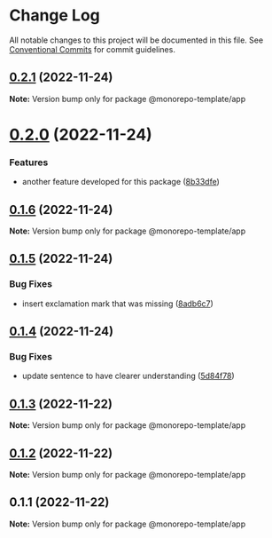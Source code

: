# Change Log

All notable changes to this project will be documented in this file.
See [Conventional Commits](https://conventionalcommits.org) for commit guidelines.

## [0.2.1](https://github.com/nur-sha/cra-typescript-monorepo-template/compare/@monorepo-template/app@0.2.0...@monorepo-template/app@0.2.1) (2022-11-24)

**Note:** Version bump only for package @monorepo-template/app





# [0.2.0](https://github.com/nur-sha/cra-typescript-monorepo-template/compare/@monorepo-template/app@0.1.6...@monorepo-template/app@0.2.0) (2022-11-24)


### Features

* another feature developed for this package ([8b33dfe](https://github.com/nur-sha/cra-typescript-monorepo-template/commit/8b33dfe2e380035a096d6749c26fa53d3489f3b8))





## [0.1.6](https://github.com/nur-sha/cra-typescript-monorepo-template/compare/@monorepo-template/app@0.1.5...@monorepo-template/app@0.1.6) (2022-11-24)

**Note:** Version bump only for package @monorepo-template/app





## [0.1.5](https://github.com/nur-sha/cra-typescript-monorepo-template/compare/@monorepo-template/app@0.1.4...@monorepo-template/app@0.1.5) (2022-11-24)


### Bug Fixes

* insert exclamation mark that was missing ([8adb6c7](https://github.com/nur-sha/cra-typescript-monorepo-template/commit/8adb6c703ca4df29bf5dc6e7a748c6577f49885c))





## [0.1.4](https://github.com/nur-sha/cra-typescript-monorepo-template/compare/@monorepo-template/app@0.1.3...@monorepo-template/app@0.1.4) (2022-11-24)


### Bug Fixes

* update sentence to have clearer understanding ([5d84f78](https://github.com/nur-sha/cra-typescript-monorepo-template/commit/5d84f78f052ff1d79a24eb2c9486c2145a20a22f))





## [0.1.3](https://github.com/nur-sha/cra-typescript-monorepo-template/compare/@monorepo-template/app@0.1.2...@monorepo-template/app@0.1.3) (2022-11-22)

**Note:** Version bump only for package @monorepo-template/app





## [0.1.2](https://github.com/nur-sha/cra-typescript-monorepo-template/compare/@monorepo-template/app@0.1.1...@monorepo-template/app@0.1.2) (2022-11-22)

**Note:** Version bump only for package @monorepo-template/app





## 0.1.1 (2022-11-22)

**Note:** Version bump only for package @monorepo-template/app
